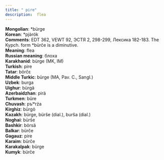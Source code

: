 ```yaml
---
title: " pire"
description:  flea
---
```


<strong>Mongolian</strong>:  *bürge<br>
<strong>Korean</strong>:  *pjǝ̀rók<br>
<strong>Comments</strong>:  EDT 362, VEWT 92, ЭСТЯ 2, 298-299, Лексика 182-183. The Kypch. form *bürče is a diminutive.<br>
<strong>Meaning</strong>:  flea<br>
<strong>Russian meaning</strong>:  блоха<br>
<strong>Karakhanid</strong>:  bürge (MK, IM)<br>
<strong>Turkish</strong>:  pire<br>
<strong>Tatar</strong>:  börčɛ<br>
<strong>Middle Turkic</strong>:  bürge (MA, Pav. C., Sangl.)<br>
<strong>Uzbek</strong>:  burga<br>
<strong>Uighur</strong>:  bürgä<br>
<strong>Azerbaidzhan</strong>:  pirä<br>
<strong>Turkmen</strong>:  büre<br>
<strong>Chuvash</strong>:  pъʷrźa<br>
<strong>Kirghiz</strong>:  bürgö<br>
<strong>Kazakh</strong>:  bürge, bürše (dial.), burša (dial.)<br>
<strong>Noghai</strong>:  bürše<br>
<strong>Bashkir</strong>:  börsä<br>
<strong>Balkar</strong>:  bürče<br>
<strong>Gagauz</strong>:  pire<br>
<strong>Karaim</strong>:  bürče<br>
<strong>Karakalpak</strong>:  bürge<br>
<strong>Kumyk</strong>:  bürče<br>


